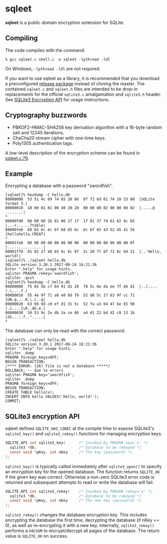 sqleet
======

**sqleet** is a public domain encryption extension for SQLite.


Compiling
---------

The code compiles with the command:

    % gcc sqleet.c shell.c -o sqleet -lpthread -ldl

On Windows, `-lpthread -ldl` are not required.

If you want to use sqleet as a library, it is recommended that you download a
preconfigured [release
package](https://github.com/resilar/sqleet/releases/latest) instead of cloning
the master. The contained `sqleet.c` and `sqleet.h` files are intended to be
drop-in replacements for the official `sqlite3.c` amalgamation and `sqlite3.h`
header. See [SQLite3 Encryption API](#sqlite3-encryption-api) for usage
instructions.


Cryptography buzzwords
----------------------

- PBKDF2-HMAC-SHA256 key derivation algorithm with a 16-byte random salt and
  12345 iterations.
- ChaCha20 stream cipher with one-time keys.
- Poly1305 authentication tags.

A low-level description of the encryption scheme can be found in
[sqleet.c:79](sqleet.c#L79).


Example
-------

Encrypting a database with a password "swordfish".
```
[sqleet]% hexdump -C hello.db 
00000000  53 51 4c 69 74 65 20 66  6f 72 6d 61 74 20 33 00  |SQLite format 3.|
00000010  10 00 01 01 00 40 20 20  00 00 00 02 00 00 00 02  |.....@  ........|
*
00000fd0  00 00 00 2b 01 06 17 17  17 01 37 74 61 62 6c 65  |...+......7table|
00000fe0  68 65 6c 6c 6f 68 65 6c  6c 6f 02 43 52 45 41 54  |hellohello.CREAT|
*
00001fe0  00 00 00 00 00 00 00 00  00 00 00 00 00 00 00 0f  |................|
00001ff0  01 02 27 48 65 6c 6c 6f  2c 20 77 6f 72 6c 64 21  |..'Hello, world!|
[sqleet]% ./sqleet hello.db
SQLite version 3.20.1 2017-08-24 16:21:36
Enter ".help" for usage hints.
sqlite> PRAGMA rekey='swordfish';
sqlite> .quit
[sqleet]% hexdump -C hello.db  
00000000  f5 85 5b cf b4 91 d1 28  f8 5c 0e da ee 7f 66 d1  |..[....(.\....f.|
00000010  55 4e 9f 71 a8 e0 8d f0  52 d8 5c 17 63 9f cc 71  |UN.q....R.\.c..q|
00000020  b3 69 9d c0 ef d1 31 5c  52 fa a3 64 47 be 65 98  |.i....1\R..dG.e.|
00000030  58 53 9c 2e db 3a ce 66  a4 d1 22 bd d2 c8 13 1b  |XS...:.f..".....|
*
```

The database can only be read with the correct password.
```
[sqleet]% ./sqleet hello.db 
SQLite version 3.20.1 2017-08-24 16:21:36
Enter ".help" for usage hints.
sqlite> .dump       
PRAGMA foreign_keys=OFF;
BEGIN TRANSACTION;
/**** ERROR: (26) file is not a database *****/
ROLLBACK; -- due to errors
sqlite> PRAGMA key='swordfish';
sqlite> .dump
PRAGMA foreign_keys=OFF;
BEGIN TRANSACTION;
CREATE TABLE hello(x);
INSERT INTO hello VALUES('Hello, world!');
COMMIT;
```


SQLite3 encryption API
----------------------

sqleet defines `SQLITE_HAS_CODEC` at the compile time to expose SQLite3's 
`sqlite3_key()` and `sqlite3_rekey()` functions for managing encryption keys.

```c
SQLITE_API int sqlite3_key(      /* Invoked by PRAGMA key='x' */
  sqlite3 *db,                   /* Database to be rekeyed */
  const void *pKey, int nKey     /* The key (password) */
);
```

`sqlite3_key()` is typically called immediately after `sqlite3_open()` to
specify an encryption key for the opened database. The function returns
`SQLITE_OK` if the given key was correct. Otherwise a non-zero SQLite3 error
code is returned and subsequent attempts to read or write the database will
fail.

```c
SQLITE_API int sqlite3_rekey(    /* Invoked by PRAGMA rekey='x' */
  sqlite3 *db,                   /* Database to be rekeyed */
  const void *pKey, int nKey     /* The new key (password) */
);
```

`sqlite3_rekey()` changes the database encryption key. This includes encrypting
the database the first time, decrypting the database (if nKey == 0), as well as
re-encrypting it with a new key. Internally, `sqlite3_rekey()` performs a
`VACUUM` to encrypt/decrypt all pages of the database. The return value is
`SQLITE_OK` on success.
